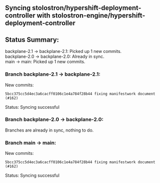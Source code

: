 ## Syncing stolostron/hypershift-deployment-controller with stolostron-engine/hypershift-deployment-controller

## Status Summary:

backplane-2.1 -> backplane-2.1: Picked up 1 new commits.  
backplane-2.0 -> backplane-2.0: Already in sync.  
main -> main: Picked up 1 new commits.  

### Branch backplane-2.1 -> backplane-2.1:

New commits:

```
5bcc375cc5d4ec3a6cacff0106c1e4a784f28b44 fixing manifestwork document (#162)
```

Status: Syncing successful

### Branch backplane-2.0 -> backplane-2.0:

Branches are already in sync, nothing to do.

### Branch main -> main:

New commits:

```
5bcc375cc5d4ec3a6cacff0106c1e4a784f28b44 fixing manifestwork document (#162)
```

Status: Syncing successful
